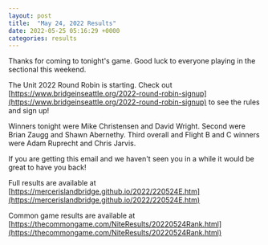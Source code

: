 ```yaml
---
layout: post
title:  "May 24, 2022 Results"
date: 2022-05-25 05:16:29 +0000
categories: results
---
```

Thanks for coming to tonight's game. Good luck to everyone playing in the sectional this weekend.

The Unit 2022 Round Robin is starting. Check out [https://www.bridgeinseattle.org/2022-round-robin-signup](https://www.bridgeinseattle.org/2022-round-robin-signup) to see the rules and sign up!

Winners tonight were Mike Christensen and David Wright. Second were Brian Zaugg and Shawn Abernethy. Third overall and Flight B and C winners were Adam Ruprecht and Chris Jarvis.

If you are getting this email and we haven't seen you in a while it would be great to have you back!

Full results are available at [https://mercerislandbridge.github.io/2022/220524E.htm](https://mercerislandbridge.github.io/2022/220524E.htm)

Common game results are available at [https://thecommongame.com/NiteResults/20220524Rank.html](https://thecommongame.com/NiteResults/20220524Rank.html)
